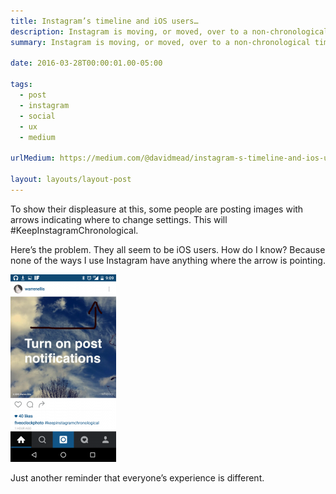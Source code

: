 ```yaml
---
title: Instagram’s timeline and iOS users…
description: Instagram is moving, or moved, over to a non-chronological timeline.
summary: Instagram is moving, or moved, over to a non-chronological timeline.

date: 2016-03-28T00:00:01.00-05:00

tags:
  - post
  - instagram
  - social
  - ux
  - medium
  
urlMedium: https://medium.com/@davidmead/instagram-s-timeline-and-ios-users-28a4d43e62cd

layout: layouts/layout-post
---
```

To show their displeasure at this, some people are posting images with arrows indicating where to change settings. This will #KeepInstagramChronological.

Here’s the problem. They all seem to be iOS users. How do I know? Because none of the ways I use Instagram have anything where the arrow is pointing.

<img class="img-border" alt="Instagram on Android" src="/img/0*-CidxaeJjiVKh9Z_.png">

Just another reminder that everyone’s experience is different.